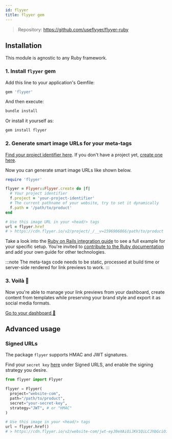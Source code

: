 ```yaml
---
id: flyyer
title: flyyer gem
---
```


> Repository: https://github.com/useflyyer/flyyer-ruby

## Installation

This module is agnostic to any Ruby framework.

### 1. Install `flyyer` gem

Add this line to your application's Gemfile:

```ruby title="Gemfile"
gem 'flyyer'
```

And then execute:

```bash title="Terminal.app"
bundle install
```

Or install it yourself as:

```bash title="Terminal.app"
gem install flyyer
```

### 2. Generate smart image URLs for your meta-tags

[Find your project identifier here](https://flyyer.io/dashboard/_/projects/_/integrate?ref=docs). If you don't have a project yet, [create one here](https://flyyer.io/get-started?ref=docs).

Now you can generate smart image URLs like shown below.

```ruby
require 'flyyer'

flyyer = Flyyer::Flyyer.create do |f|
  # Your project identifier
  f.project = 'your-project-identifier'
  # The current pathname of your website, try to set it dynamically
  f.path = '/path/to/product'
end

# Use this image URL in your <head/> tags
url = flyyer.href
# > https://cdn.flyyer.io/v2/project/_/__v=1596906866/path/to/product
```

Take a look into the [Ruby on Rails integration guide](/guides/ruby/rails) to see a full example for your specific setup. You're invited to [contribute to the Ruby documentation](https://github.com/useflyyer/flyyer-docs/tree/main/guides/ruby) and add your own guide for other technologies.

:::note
The meta-tags code needs to be static, processed at build time or server-side rendered for link previews to work.
:::

### 3. Voilà 🎉

Now you're able to manage your link previews from your dashboard, create content from templates while preserving your brand style and export it as social media formats.

[Go to your dashboard 🚀](https://flyyer.io/dashboard/_/projects/_/)

## Advanced usage

### Signed URLs

The package `flyyer` supports HMAC and JWT signatures.

Find your `secret key` [here](https://www.flyyer.io/dashboard/_/projects/_/advanced) under Signed URLS, and enable the signing strategy you desire.

```python {6-7}
from flyyer import Flyyer

flyyer = Flyyer(
  project="website-com",
  path="/path/to/product",
  secret="your-secret-key",
  strategy="JWT", # or "HMAC"
)

# Use this image in your <head/> tags
url = flyyer.href()
# > https://cdn.flyyer.io/v2/website-com/jwt-eyJ0eXAiOiJKV1QiLCJhbGciOiJIUzI1NiJ9.eyJwYXJhbXMiOnsiX19pZCI6ImplYW5zLTEyMyJ9LCJwYXRoIjoiXC9wYXRoXC90b1wvcHJvZHVjdCJ9.X8Vs5SGEA1-3M6bH-h24jhQnbwH95V_G0f-gPhTBTzE?__v=1618283086
```
